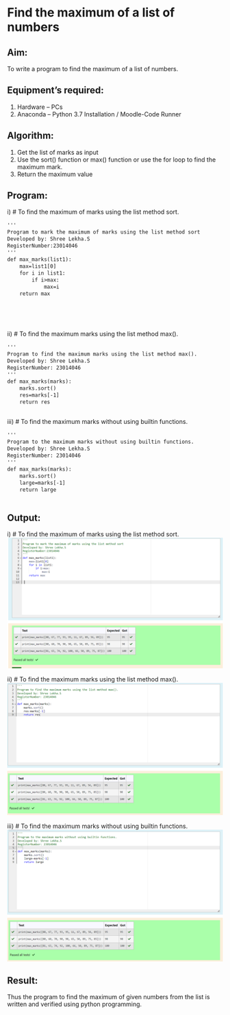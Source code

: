 # Find the maximum of a list of numbers
## Aim:
To write a program to find the maximum of a list of numbers.
## Equipment’s required:
1.	Hardware – PCs
2.	Anaconda – Python 3.7 Installation / Moodle-Code Runner
## Algorithm:
1.	Get the list of marks as input
2.	Use the sort() function or max() function or use the for loop to find the maximum mark.
3.	Return the maximum value
## Program:

i)	# To find the maximum of marks using the list method sort.
```
''' 
Program to mark the maximum of marks using the list method sort
Developed by: Shree Lekha.S 
RegisterNumber:23014046
'''
def max_marks(list1):
    max=list1[0]
    for i in list1:
        if i>max:
            max=i
    return max

    



```

ii)	# To find the maximum marks using the list method max().
```
''' 
Program to find the maximum marks using the list method max().
Developed by: Shree Lekha.S
RegisterNumber: 23014046
'''
def max_marks(marks):
    marks.sort()
    res=marks[-1]
    return res


```

iii) # To find the maximum marks without using builtin functions.
```
''' 
Program to the maximum marks without using builtin functions.
Developed by: Shree Lekha.S
RegisterNumber: 23014046
'''
def max_marks(marks):
    marks.sort()
    large=marks[-1]
    return large


```

## Output:

i)	# To find the maximum of marks using the list method sort.
![output](/sort.png)

ii)	# To find the maximum marks using the list method max().
![output](/max().png)

iii) # To find the maximum marks without using builtin functions.
![output](/builtin.png)
## Result:
Thus the program to find the maximum of given numbers from the list is written and verified using python programming.